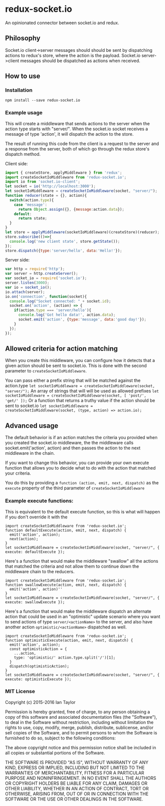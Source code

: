 # redux-socket.io
An opinionated connector between socket.io and redux.

Philosophy
-------------
Socket.io client->server messages should should be sent by dispatching actions to redux's store, where the action is the payload.  Socket.io server->client messages should be dispatched as actions when received.

How to use
-------------
### Installation
```
npm install --save redux-socket.io
```

### Example usage
This will create a middleware that sends actions to the server when the action type starts with "server/".
When the socket.io socket receives a message of type 'action', it will dispatch the action to the store.

The result of running this code from the client is a request to the server and a response from the server, both of
which go through the redux store's dispatch method.

Client side:
```js
import { createStore, applyMiddleware } from 'redux';
import createSocketIoMiddleware from 'redux-socket.io';
import io from 'socket.io-client';
let socket = io('http://localhost:3000');
let socketIoMiddleware = createSocketIoMiddleware(socket, "server/");
function reducer(state = {}, action){
  switch(action.type){
    case 'message':
      return Object.assign({}, {message:action.data});
    default:
      return state;
  }
}
let store = applyMiddleware(socketIoMiddleware)(createStore)(reducer);
store.subscribe(()=>{
  console.log('new client state', store.getState());
});
store.dispatch({type:'server/hello', data:'Hello!'});
```

Server side:
```js
var http = require('http');
var server = http.createServer();
var socket_io = require('socket.io');
server.listen(3000);
var io = socket_io();
io.attach(server);
io.on('connection', function(socket){
  console.log("Socket connected: " + socket.id);
  socket.on('action', (action) => {
    if(action.type === 'server/hello'){
      console.log('Got hello data!', action.data);
      socket.emit('action', {type:'message', data:'good day!'});
    }
  });
});
```

## Allowed criteria for action matching ##
When you create this middleware, you can configure how it detects that a given action should be sent to socket.io.
This is done with the second parameter to `createSocketIoMiddleware`.

You can pass either a prefix string that will be matched against the action.type
`let socketIoMiddleware = createSocketIoMiddleware(socket, "server/");`
An array of strings that will will be used as allowed prefixes
`let socketIoMiddleware = createSocketIoMiddleware(socket, [ 'post/', 'get/' ]);`
Or a function that returns a truthy value if the action should be sent to socket.io
`let socketIoMiddleware = createSocketIoMiddleware(socket, (type, action) => action.io);`

## Advanced usage ##
The default behavior is if an action matches the criteria you provided when you created the socket.io middleware, the the middleware calls socket.emit('action', action) and then passes the action to the next middleware in the chain.

If you want to change this behavior, you can provide your own execute function that allows you to decide what to do with the action that matched your criteria.

You do this by providing a `function (action, emit, next, dispatch)` as the `execute` property of the third parameter of `createSocketIoMiddleware`

### Example execute functions: ###
This is equivalent to the default execute function, so this is what will happen if you don't override it with the
```
import createSocketIoMiddleware from 'redux-socket.io';
function defaultExecute(action, emit, next, dispatch) {
  emit('action', action);
  next(action);
}
let socketIoMiddleware = createSocketIoMiddleware(socket, "server/", { execute: defaultExecute });
```


Here's a function that would make the middleware "swallow" all the actions that matched the criteria and not allow them to continue down the middleware chain to the reducers.
```
import createSocketIoMiddleware from 'redux-socket.io';
function swallowExecute(action, emit, next, dispatch) {
  emit('action', action)''
}
let socketIoMiddleware = createSocketIoMiddleware(socket, "server/", { execute: swallowExecute });
```

Here's a function that would make the middleware dispatch an alternate action that could be used in an "optimistic"
update scenario where you want to send actions of type `server/<actionName>` to the server, and also have another action `optimistic/<actionName>` dispatched as well.

```
import createSocketIoMiddleware from 'redux-socket.io';
function optimisticExecute(action, emit, next, dispatch) {
  emit('action', action);
  const optimisticAction = {
    ...action,
    type: 'optimistic/' action.type.split('/')[1];
  }
  dispatch(optimisticAction);
}
let socketIoMiddleware = createSocketIoMiddleware(socket, "server/", { execute: optimisticExecute });
```

### MIT License
Copyright (c) 2015-2016 Ian Taylor

Permission is hereby granted, free of charge, to any person obtaining a copy of this software and associated documentation files (the "Software"), to deal in the Software without restriction, including without limitation the rights to use, copy, modify, merge, publish, distribute, sublicense, and/or sell copies of the Software, and to permit persons to whom the Software is furnished to do so, subject to the following conditions:

The above copyright notice and this permission notice shall be included in all copies or substantial portions of the Software.

THE SOFTWARE IS PROVIDED "AS IS", WITHOUT WARRANTY OF ANY KIND, EXPRESS OR IMPLIED, INCLUDING BUT NOT LIMITED TO THE WARRANTIES OF MERCHANTABILITY, FITNESS FOR A PARTICULAR PURPOSE AND NONINFRINGEMENT. IN NO EVENT SHALL THE AUTHORS OR COPYRIGHT HOLDERS BE LIABLE FOR ANY CLAIM, DAMAGES OR OTHER LIABILITY, WHETHER IN AN ACTION OF CONTRACT, TORT OR OTHERWISE, ARISING FROM, OUT OF OR IN CONNECTION WITH THE SOFTWARE OR THE USE OR OTHER DEALINGS IN THE SOFTWARE.
